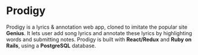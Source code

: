 # Prodigy

Prodigy is a lyrics & annotation web app, cloned to imitate the popular site **Genius**. It lets user add song lyrics and annotate these lyrics by highlighting words and submitting notes. Prodigy is built with **React/Redux** and **Ruby on Rails**, using a **PostgreSQL** database.

